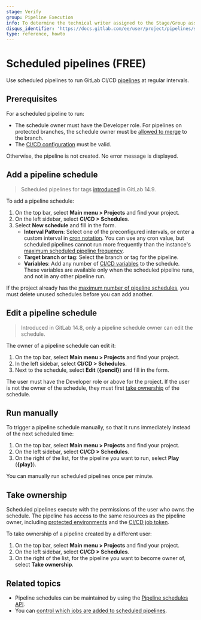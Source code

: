 ```yaml
---
stage: Verify
group: Pipeline Execution
info: To determine the technical writer assigned to the Stage/Group associated with this page, see https://about.gitlab.com/handbook/product/ux/technical-writing/#assignments
disqus_identifier: 'https://docs.gitlab.com/ee/user/project/pipelines/schedules.html'
type: reference, howto
---
```


# Scheduled pipelines **(FREE)**

Use scheduled pipelines to run GitLab CI/CD [pipelines](index.md) at regular intervals.

## Prerequisites

For a scheduled pipeline to run:

- The schedule owner must have the Developer role. For pipelines on protected branches,
  the schedule owner must be [allowed to merge](../../user/project/protected_branches.md#configure-a-protected-branch)
  to the branch.
- The [CI/CD configuration](../yaml/index.md) must be valid.

Otherwise, the pipeline is not created. No error message is displayed.

## Add a pipeline schedule

> Scheduled pipelines for tags [introduced](https://gitlab.com/gitlab-org/gitlab/-/issues/23292) in GitLab 14.9.

To add a pipeline schedule:

1. On the top bar, select **Main menu > Projects** and find your project.
1. On the left sidebar, select **CI/CD > Schedules**.
1. Select **New schedule** and fill in the form.
   - **Interval Pattern**: Select one of the preconfigured intervals, or enter a custom
     interval in [cron notation](../../topics/cron/index.md). You can use any cron value,
     but scheduled pipelines cannot run more frequently than the instance's
     [maximum scheduled pipeline frequency](../../administration/cicd.md#change-maximum-scheduled-pipeline-frequency).
   - **Target branch or tag**: Select the branch or tag for the pipeline.
   - **Variables**: Add any number of [CI/CD variables](../variables/index.md) to the schedule.
     These variables are available only when the scheduled pipeline runs,
     and not in any other pipeline run.

If the project already has the [maximum number of pipeline schedules](../../administration/instance_limits.md#number-of-pipeline-schedules),
you must delete unused schedules before you can add another.

## Edit a pipeline schedule

> Introduced in GitLab 14.8, only a pipeline schedule owner can edit the schedule.

The owner of a pipeline schedule can edit it:

1. On the top bar, select **Main menu > Projects** and find your project.
1. In the left sidebar, select **CI/CD > Schedules**.
1. Next to the schedule, select **Edit** (**{pencil}**) and fill in the form.

The user must have the Developer role or above for the project. If the user is
not the owner of the schedule, they must first [take ownership](#take-ownership)
of the schedule.

## Run manually

To trigger a pipeline schedule manually, so that it runs immediately instead of
the next scheduled time:

1. On the top bar, select **Main menu > Projects** and find your project.
1. On the left sidebar, select **CI/CD > Schedules**.
1. On the right of the list, for
   the pipeline you want to run, select **Play** (**{play}**).

You can manually run scheduled pipelines once per minute.

## Take ownership

Scheduled pipelines execute with the permissions of the user
who owns the schedule. The pipeline has access to the same resources as the pipeline owner,
including [protected environments](../environments/protected_environments.md) and the
[CI/CD job token](../jobs/ci_job_token.md).

To take ownership of a pipeline created by a different user:

1. On the top bar, select **Main menu > Projects** and find your project.
1. On the left sidebar, select **CI/CD > Schedules**.
1. On the right of the list, for
   the pipeline you want to become owner of, select **Take ownership**.

## Related topics

- Pipeline schedules can be maintained by using the [Pipeline schedules API](../../api/pipeline_schedules.md).
- You can [control which jobs are added to scheduled pipelines](../jobs/job_control.md#run-jobs-for-scheduled-pipelines).

<!-- ## Troubleshooting

Include any troubleshooting steps that you can foresee. If you know beforehand what issues
one might have when setting this up, or when something is changed, or on upgrading, it's
important to describe those, too. Think of things that may go wrong and include them here.
This is important to minimize requests for support, and to avoid doc comments with
questions that you know someone might ask.

Each scenario can be a third-level heading, e.g. `### Getting error message X`.
If you have none to add when creating a doc, leave this section in place
but commented out to help encourage others to add to it in the future. -->
